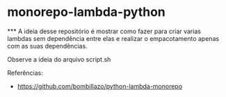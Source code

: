 # monorepo-lambda-python

*** A ideia desse repositório é mostrar como fazer para criar varias lambdas sem dependência entre elas e realizar o empacotamento apenas com as suas dependências.

Observe a ideia do arquivo script.sh


Referências: 

- https://github.com/bombillazo/python-lambda-monorepo
